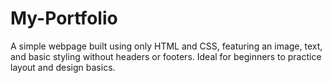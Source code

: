 # My-Portfolio
A simple webpage built using only HTML and CSS, featuring an image, text, and basic styling without headers or footers. Ideal for beginners to practice layout and design basics.
